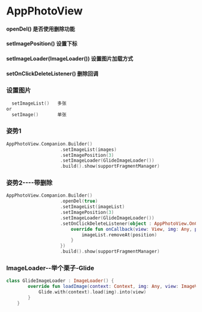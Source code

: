# AppPhotoView


#### openDel() 是否使用删除功能
#### setImagePosition() 设置下标
#### setImageLoader(ImageLoader()) 设置图片加载方式
#### setOnClickDeleteListener() 删除回调

### 设置图片

```kotlin
  setImageList()   多张
or
  setImage()       单张
```

### 姿势1 

```kotlin
AppPhotoView.Companion.Builder()
                    .setImageList(images)
                    .setImagePosition(3)
                    .setImageLoader(GlideImageLoader())
                    .build().show(supportFragmentManager)  
```                 
                    
### 姿势2----带删除
```kotlin
AppPhotoView.Companion.Builder()
                    .openDel(true)
                    .setImageList(imageList)
                    .setImagePosition(3)
                    .setImageLoader(GlideImageLoader())
                    .setOnClickDeleteListener(object : AppPhotoView.OnClickDeleteListener {
                        override fun onCallback(view: View, img: Any, position: Int) {
                            imageList.removeAt(position)
                        }
                    })
                    .build().show(supportFragmentManager)
```                    
  
### ImageLoader--举个栗子-Glide

```kotlin
class GlideImageLoader : ImageLoader() {
        override fun loadImage(context: Context, img: Any, view: ImageView) {
            Glide.with(context).load(img).into(view)
        }
    }
```    
 
 
